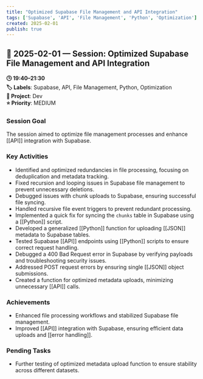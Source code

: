 ```yaml
---
title: "Optimized Supabase File Management and API Integration"
tags: ['Supabase', 'API', 'File Management', 'Python', 'Optimization']
created: 2025-02-01
publish: true
---
```


## 📅 2025-02-01 — Session: Optimized Supabase File Management and API Integration

**🕒 19:40–21:30**  
**🏷️ Labels**: Supabase, API, File Management, Python, Optimization  
**📂 Project**: Dev  
**⭐ Priority**: MEDIUM  


### Session Goal
The session aimed to optimize file management processes and enhance [[API]] integration with Supabase.

### Key Activities
- Identified and optimized redundancies in file processing, focusing on deduplication and metadata tracking.
- Fixed recursion and looping issues in Supabase file management to prevent unnecessary deletions.
- Debugged issues with chunk uploads to Supabase, ensuring successful file syncing.
- Handled recursive file event triggers to prevent redundant processing.
- Implemented a quick fix for syncing the `chunks` table in Supabase using a [[Python]] script.
- Developed a generalized [[Python]] function for uploading [[JSON]] metadata to Supabase tables.
- Tested Supabase [[API]] endpoints using [[Python]] scripts to ensure correct request handling.
- Debugged a 400 Bad Request error in Supabase by verifying payloads and troubleshooting security issues.
- Addressed POST request errors by ensuring single [[JSON]] object submissions.
- Created a function for optimized metadata uploads, minimizing unnecessary [[API]] calls.

### Achievements
- Enhanced file processing workflows and stabilized Supabase file management.
- Improved [[API]] integration with Supabase, ensuring efficient data uploads and [[error handling]].

### Pending Tasks
- Further testing of optimized metadata upload function to ensure stability across different datasets.
